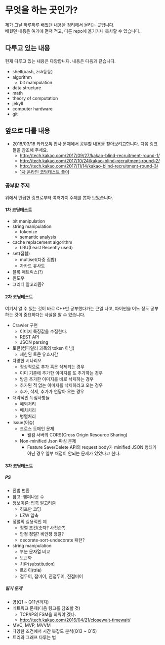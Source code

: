 # 무엇을 하는 곳인가?

제가 그날 하루하루 배웠던 내용을 정리해서 올리는 곳입니다.  
배웠던 내용은 여기에 먼저 적고, 다른 repo에 옮기거나 복사할 수 있습니다.  

## 다루고 있는 내용

현재 다루고 있는 내용은 다양합니다.
내용은 다음과 같습니다.

* shell(bash, zsh등등)
* algorithm
  * bit manipulation
* data structure
* math
* theory of computation
* jekyll
* computer hardware
* git

## 앞으로 다룰 내용

* 2018/03/18 카카오톡 입사 문제에서 공부할 내용을 찾아보려고합니다. 다음 링크들을 참조해 주세요.
  * http://tech.kakao.com/2017/09/27/kakao-blind-recruitment-round-1/
  * http://tech.kakao.com/2017/10/24/kakao-blind-recruitment-round-2/
  * http://tech.kakao.com/2017/11/14/kakao-blind-recruitment-round-3/
  * [1차 온라인 코딩테스트 풀이](http://jay-ji.tistory.com/category/%ED%94%84%EB%A1%9C%EA%B7%B8%EB%9E%98%EB%B0%8D/%EC%95%8C%EA%B3%A0%EB%A6%AC%EC%A6%98)

### 공부할 주제

위에서 언급한 링크로부터 여러가지 주제를 뽑아 보았습니다.

#### 1차 코딩테스트

* bit manipulation
* string manipulation
  * tokenize
  * semantic analysis
* cache replacement algorithm
  * LRU(Least Recently used)
* set(집합)
  * multiset(다중 집합)
  * 자카드 유사도
* 블록 매트릭스(?)
* 윈도우
* 그리디 알고리즘?

#### 2차 코딩테스트

여기서 알 수 있는 것이 바로 C++만 공부했다가는 큰일 나고, 파이썬을 어느 정도 공부하는 것이 중요하다는 사실을 알 수 있습니다.

* Crawler 구현
  * 이미지 특징값을 수집한다.
  * REST API
  * JSON parsing
* 토큰(컴파일러 과목의 token 아님)
  * 제한된 토큰 유효시간
* 다양한 시나리오
  * 정상적으로 추가 혹은 삭제되는 경우
  * 이미 기존에 추가한 이미지를 또 추가하는 경우
  * 방금 추가한 이미지를 바로 삭제하는 경우
  * 추가된 적 없는 이미지를 삭제하라고 오는 경우
  * 추가, 삭제, 추가가 연달아 오는 경우
* 대략적인 득점사항들
  * 예외처리
  * 배치처리
  * 병렬처리
* Issue(이슈)
  * 크로스 도메인 문제
    * 웰컴 서버의 CORS(Cross Origin Resource Sharing)
  * Non-minified Json 파싱 문제
    * Feature Save/Delete API의 request body가 minified JSON 형태가 아닌 경우 일부 채점이 안되는 문제가 있었다고 한다.

#### 3차 코딩테스트

##### PS

* 진법 변환
* 참고: 챔퍼나운 수
* 정보이론: 압축 알고리즘
  * 허프만 코딩
  * LZW 압축
* 정렬의 실용적인 예
  * 정렬 조건(숫자? 사전순?)
  * 안정 정렬? 비안정 정렬?
  * decorate-sort-undecorate 패턴?
* string manipulation
  * 부분 문자열 비교
  * 토큰화
  * 치환(substitution)
  * 트라이(trie)
  * 접두어, 접미어, 진접두어, 진접미어


##### 필기 문제

* 영(Q1 ~ Q11번까지)
* 네트워크 문제(다음 링크를 참조할 것)
  * TCP/IP의 FSM을 외워야 겠다.
  * http://tech.kakao.com/2016/04/21/closewait-timewait/
* MVC, MVP, MVVM
* 다양한 조건에서 시간 복잡도 분석(Q13 ~ Q15)
* 트리와 그래프 다루는 법
